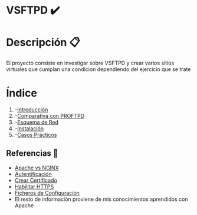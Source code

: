 # VSFTPD ✔️

# Descripción 📋
El proyecto consiste en investigar sobre VSFTPD y crear varios sitios virtuales que cumplan una condicion dependiendo del ejercicio que se trate

# Índice
1. -[Introducción](https://github.com/jesusromero92/NGINX/blob/main/Indices/introduccion.md)
2. -[Comparativa con PROFTPD](https://github.com/jesusromero92/NGINX/blob/main/Indices/comparativa.md)
3. -[Esquema de Red](https://github.com/jesusromero92/NGINX/blob/main/Indices/Esquema.md)
4. -[Instalación](https://github.com/jesusromero92/NGINX/blob/main/Indices/instalacion.md)
5. -[Casos Prácticos](https://github.com/jesusromero92/NGINX/blob/main/Indices/practica.md)

## **Referencias** 📖
  * [Apache vs NGINX](https://www.redeszone.net/2019/01/26/apache-vs-nginx-servidor-web-2019/)
  * [Autentificación](https://docs.nginx.com/nginx/admin-guide/security-controls/configuring-http-basic-authentication/)
  * [Crear Certificado](https://www.xn--linuxenespaol-skb.com/tutoriales/crear-certificado-ssl-autofirmado-openssl/)
  * [Habilitar HTTPS](https://techexpert.tips/es/nginx-es/habilitar-https-en-nginx/)
  * [Ficheros de Configuración](https://www.nexolinux.com/servidor-web-nginx-instalacion-y-ficheros-de-configuracion/)
  * El resto de información proviene de mis conocimientos aprendidos con Apache
